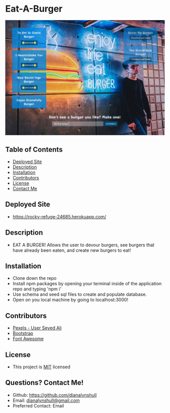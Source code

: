 # Eat-A-Burger

![Site](./public/img/screenshot.JPG)

## Table of Contents
* [ Deployed Site ](#Deployed-Site)
* [ Description ](#Description)
* [ Installation ](#Installation)
* [Contributors](#Contributors)
* [ License ](#License)
* [ Contact Me ](#Contact)

## Deployed Site
* https://rocky-refuge-24685.herokuapp.com/

## Description
* EAT A BURGER! Allows the user to devour burgers, see burgers that have already been eaten, and create new burgers to eat!

## Installation
* Clone down the repo
* Install npm packages by opening your terminal inside of the application repo and typing 'npm i'
* Use schema and seed sql files to create and populate database.
* Open on you local machine by going to localhost:3000!

## Contributors
* [Pexels - User Seyed Ali](https://www.pexels.com/photo/man-leaning-on-a-wall-with-signage-2331536/)
* [Bootstrap](https://getbootstrap.com/)
* [Font Awesome](https://fontawesome.com/)

## License
* This project is [MIT](https://choosealicense.com/licenses/mit/) licensed

## Questions? Contact Me! <a id="contact"></a>
* Github: https://github.com/dianalynshull
* Email: dianalynshull@gmail.com
* Preferred Contact: Email
